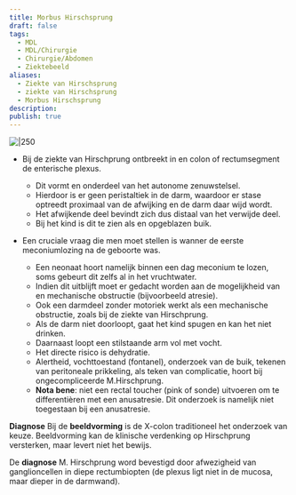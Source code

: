 ```yaml
---
title: Morbus Hirschsprung
draft: false
tags:
  - MDL
  - MDL/Chirurgie
  - Chirurgie/Abdomen
  - Ziektebeeld
aliases:
  - Ziekte van Hirschsprung
  - ziekte van Hirschsprung
  - Morbus Hirschsprung
description: 
publish: true
---
```



![|250](https://i.imgur.com/69z8msS.png)

- Bij de ziekte van Hirschprung ontbreekt in en colon of rectumsegment de enterische plexus.
	 - Dit vormt en onderdeel van het autonome zenuwstelsel.
	 - Hierdoor is er geen peristaltiek in de darm, waardoor er stase optreedt proximaal van de afwijking en de darm daar wijd wordt.
	 - Het afwijkende deel bevindt zich dus distaal van het verwijde deel.
	 - Bij het kind is dit te zien als en opgeblazen buik.

- Een cruciale vraag die men moet stellen is wanner de eerste meconiumlozing na de geboorte was.
    - Een neonaat hoort namelijk binnen een dag meconium te lozen, soms gebeurt dit zelfs al in het vruchtwater.
    - Indien dit uitblijft moet er gedacht worden aan de mogelijkheid van en mechanische obstructie (bijvoorbeeld atresie). 
    - Ook een darmdeel zonder motoriek werkt als een mechanische obstructie, zoals bij de ziekte van Hirschprung.
    - Als de darm niet doorloopt, gaat het kind spugen en kan het niet drinken.
    - Daarnaast loopt een stilstaande arm vol met vocht.
    - Het directe risico is dehydratie. 
    - Alertheid, vochttoestand (fontanel), onderzoek van de buik, tekenen van peritoneale prikkeling, als teken van complicatie, hoort bij ongecompliceerde M.Hirschprung.
    - **Nota bene**: niet een rectal toucher (pink of sonde) uitvoeren om te differentièren met een anusatresie. Dit onderzoek is namelijk niet toegestaan bij een anusatresie.

**Diagnose**
Bij de **beeldvorming** is de X-colon traditioneel het onderzoek van keuze. 
Beeldvorming kan de klinische verdenking op Hirschprung versterken, maar levert niet het bewijs.

De **diagnose** M. Hirschprung word bevestigd door afwezigheid van ganglioncellen in diepe rectumbiopten (de plexus ligt niet in de mucosa, maar dieper in de darmwand).